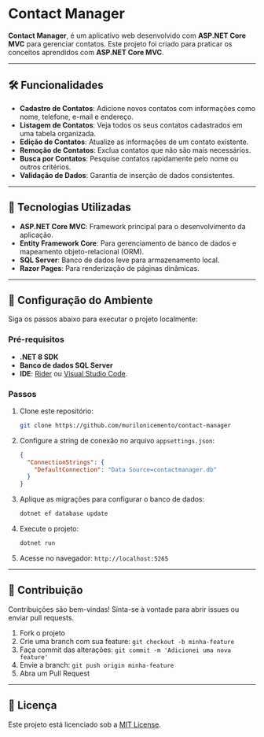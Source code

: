# Contact Manager

**Contact Manager**, é um aplicativo web desenvolvido com **ASP.NET Core MVC** para gerenciar contatos. Este projeto foi criado para praticar os conceitos aprendidos com **ASP.NET Core MVC**.

---

## 🛠️ Funcionalidades

- **Cadastro de Contatos**: Adicione novos contatos com informações como nome, telefone, e-mail e endereço.
- **Listagem de Contatos**: Veja todos os seus contatos cadastrados em uma tabela organizada.
- **Edição de Contatos**: Atualize as informações de um contato existente.
- **Remoção de Contatos**: Exclua contatos que não são mais necessários.
- **Busca por Contatos**: Pesquise contatos rapidamente pelo nome ou outros critérios.
- **Validação de Dados**: Garantia de inserção de dados consistentes.

---

## 🚀 Tecnologias Utilizadas

- **ASP.NET Core MVC**: Framework principal para o desenvolvimento da aplicação.
- **Entity Framework Core**: Para gerenciamento de banco de dados e mapeamento objeto-relacional (ORM).
- **SQL Server**: Banco de dados leve para armazenamento local.
- **Razor Pages**: Para renderização de páginas dinâmicas.

---

## 🔧 Configuração do Ambiente

Siga os passos abaixo para executar o projeto localmente:

### Pré-requisitos
- **.NET 8 SDK**
- **Banco de dados SQL Server**
- **IDE**: [Rider](https://www.jetbrains.com/rider/) ou [Visual Studio Code](https://code.visualstudio.com/).

### Passos
1. Clone este repositório:
   ```bash
   git clone https://github.com/murilonicemento/contact-manager
   ```

2. Configure a string de conexão no arquivo `appsettings.json`:
   ```json
   {
     "ConnectionStrings": {
       "DefaultConnection": "Data Source=contactmanager.db"
     }
   }
   ```

3. Aplique as migrações para configurar o banco de dados:
   ```bash
   dotnet ef database update
   ```

4. Execute o projeto:
   ```bash
   dotnet run
   ```

5. Acesse no navegador: `http://localhost:5265`

---

## 🤝 Contribuição

Contribuições são bem-vindas! Sinta-se à vontade para abrir issues ou enviar pull requests.

1. Fork o projeto
2. Crie uma branch com sua feature: `git checkout -b minha-feature`
3. Faça commit das alterações: `git commit -m 'Adicionei uma nova feature'`
4. Envie a branch: `git push origin minha-feature`
5. Abra um Pull Request

---

## 📝 Licença

Este projeto está licenciado sob a [MIT License](LICENSE).

